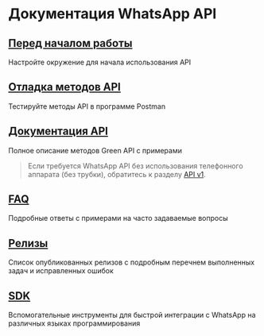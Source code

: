 # Документация WhatsApp API

## [Перед началом работы](before-start.md)
Настройте окружение для начала использования API

## [Отладка методов API](postman-collection.md)
Тестируйте методы API в программе Postman

## [Документация API](api/index.md)
Полное описание методов Green API с примерами

> Если требуется WhatsApp API без использования телефонного аппарата (без трубки), обратитесь к разделу [API v1](/docs-v1/index.html).

## [FAQ](faq/index.md)
Подробные ответы с примерами на часто задаваемые вопросы

## [Релизы](release/index.md)
Список опубликованных релизов с подробным перечнем выполненных задач и исправленных ошибок

## [SDK](sdk/index.md)
Вспомогательные инструменты для быстрой интеграции с WhatsApp на различных языках программирования